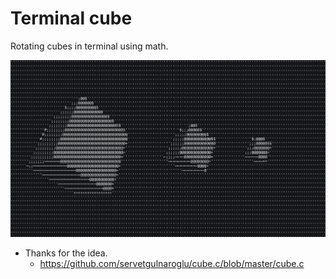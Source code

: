 # Terminal cube

Rotating cubes in terminal using math.

![cube](https://raw.githubusercontent.com/slobodanzivanovic/terminal-cube/master/image/cube.png)

- Thanks for the idea.
  - https://github.com/servetgulnaroglu/cube.c/blob/master/cube.c
